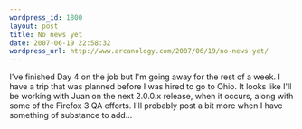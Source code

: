 ```yaml
--- 
wordpress_id: 1800
layout: post
title: No news yet
date: 2007-06-19 22:58:32
wordpress_url: http://www.arcanology.com/2007/06/19/no-news-yet/
---
```

I've finished Day 4 on the job but I'm going away for the rest of a week. I have a trip that was planned before I was hired to go to Ohio. It looks like I'll be working with Juan on the next 2.0.0.x release, when it occurs, along with some of the Firefox 3 QA efforts. I'll probably post a bit more when I have something of substance to add...